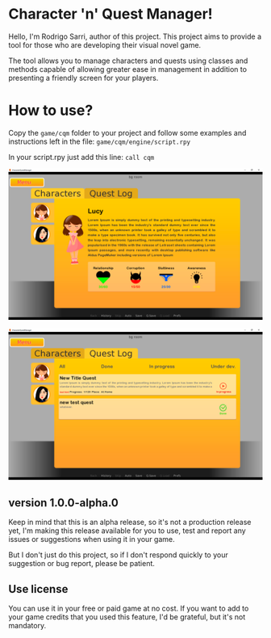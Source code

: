 # Character 'n' Quest Manager!

Hello, I'm Rodrigo Sarri, author of this project. This project aims to provide a tool for those who are developing their visual novel game.

The tool allows you to manage characters and quests using classes and methods capable of allowing greater ease in management in addition to presenting a friendly screen for your players.

# How to use?

Copy the `game/cqm` folder to your project and follow some examples and instructions left in the file: `game/cqm/engine/script.rpy`

In your script.rpy just add this line: `call cqm`

![Character screen example](https://github.com/rodrigosarri/CharacterQuestManager/blob/master/game/cqm/assets/images/example_characters.png)

![Quest Log screen example](https://github.com/rodrigosarri/CharacterQuestManager/blob/master/game/cqm/assets/images/example_questlog.png)

## version 1.0.0-alpha.0

Keep in mind that this is an alpha release, so it's not a production release yet, I'm making this release available for you to use, test and report any issues or suggestions when using it in your game.

But I don't just do this project, so if I don't respond quickly to your suggestion or bug report, please be patient.

## Use license

You can use it in your free or paid game at no cost. If you want to add to your game credits that you used this feature, I'd be grateful, but it's not mandatory.